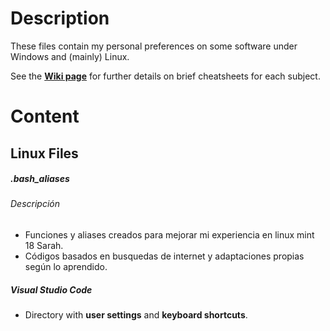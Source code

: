 # Description
These files contain my personal preferences on some software under Windows and (mainly) Linux.

See the **[Wiki page](../../Wiki/Home.md)** for further details on brief cheatsheets for each subject. 

# Content
## Linux Files

##### .bash_aliases
###### Descripción
- Funciones y aliases creados para mejorar mi experiencia en linux mint 18 Sarah.
- Códigos basados en busquedas de internet y adaptaciones propias según lo aprendido.

##### Visual Studio Code
- Directory with **user settings** and **keyboard shortcuts**.
